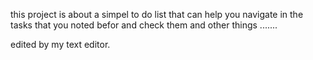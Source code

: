 this project is about a simpel to do list that can help you navigate in the tasks that you noted befor and check them and other things .......

edited by my text editor.

